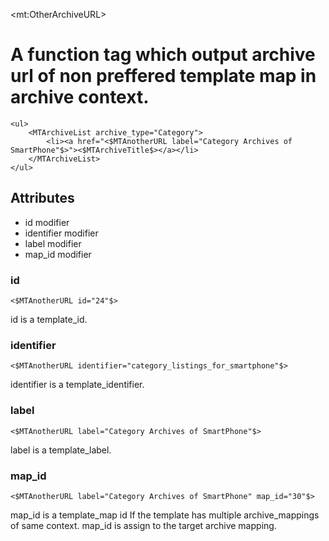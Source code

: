 &lt;mt:OtherArchiveURL&gt;

# A function tag which output archive url of non preffered template map in archive context.

    <ul>
        <MTArchiveList archive_type="Category">
            <li><a href="<$MTAnotherURL label="Category Archives of SmartPhone"$>"><$MTArchiveTitle$></a></li>
        </MTArchiveList>
    </ul>

## Attributes

- id modifier
- identifier modifier
- label modifier
- map_id modifier

### id

    <$MTAnotherURL id="24"$>

id is a template_id.

### identifier

    <$MTAnotherURL identifier="category_listings_for_smartphone"$>

identifier is a template_identifier.

### label

    <$MTAnotherURL label="Category Archives of SmartPhone"$>

label is a template_label.

### map_id

    <$MTAnotherURL label="Category Archives of SmartPhone" map_id="30"$>

map_id is a template_map id
If the template has multiple archive_mappings of same context.
map_id is assign to the target archive mapping.